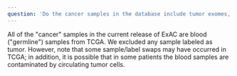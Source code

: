 ```yaml
---
question: 'Do the cancer samples in the database include tumor exomes, or is this from germline samples only?'
---
```


All of the "cancer" samples in the current release of ExAC are blood ("germline") samples from TCGA. We excluded any sample labeled as tumor. However, note that some sample/label swaps may have occurred in TCGA; in addition, it is possible that in some patients the blood samples are contaminated by circulating tumor cells.
